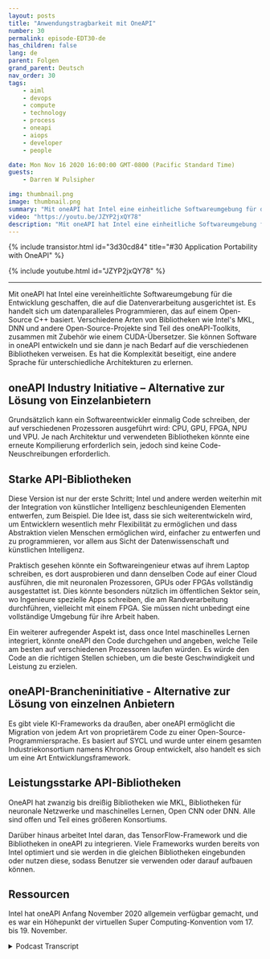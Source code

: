 ```yaml
---
layout: posts
title: "Anwendungstragbarkeit mit OneAPI"
number: 30
permalink: episode-EDT30-de
has_children: false
lang: de
parent: Folgen
grand_parent: Deutsch
nav_order: 30
tags:
    - aiml
    - devops
    - compute
    - technology
    - process
    - oneapi
    - aiops
    - developer
    - people

date: Mon Nov 16 2020 16:00:00 GMT-0800 (Pacific Standard Time)
guests:
    - Darren W Pulsipher

img: thumbnail.png
image: thumbnail.png
summary: "Mit oneAPI hat Intel eine einheitliche Softwareumgebung für die Entwicklung geschaffen, die auf die Datenverarbeitung ausgerichtet ist. Gretchen Stewart, Chief Data Scientist im öffentlichen Sektor bei Intel, spricht mit Darren Pulsipher, Chief Solution Architect bei Intel, über diese Technologie, die es überflüssig macht, für unterschiedliche Architekturen verschiedene Programmiersprachen zu verwenden."
video: "https://youtu.be/JZYP2jxQY78"
description: "Mit oneAPI hat Intel eine einheitliche Softwareumgebung für die Entwicklung geschaffen, die auf die Datenverarbeitung ausgerichtet ist. Gretchen Stewart, Chief Data Scientist im öffentlichen Sektor bei Intel, spricht mit Darren Pulsipher, Chief Solution Architect bei Intel, über diese Technologie, die es überflüssig macht, für unterschiedliche Architekturen verschiedene Programmiersprachen zu verwenden."
---
```


<div>
{% include transistor.html id="3d30cd84" title="#30 Application Portability with OneAPI" %}

{% include youtube.html id="JZYP2jxQY78" %}
</div>

---

Mit oneAPI hat Intel eine vereinheitlichte Softwareumgebung für die Entwicklung geschaffen, die auf die Datenverarbeitung ausgerichtet ist. Es handelt sich um datenparalleles Programmieren, das auf einem Open-Source C++ basiert. Verschiedene Arten von Bibliotheken wie Intel's MKL, DNN und andere Open-Source-Projekte sind Teil des oneAPI-Toolkits, zusammen mit Zubehör wie einem CUDA-Übersetzer. Sie können Software in oneAPI entwickeln und sie dann je nach Bedarf auf die verschiedenen Bibliotheken verweisen. Es hat die Komplexität beseitigt, eine andere Sprache für unterschiedliche Architekturen zu erlernen.

## oneAPI Industry Initiative – Alternative zur Lösung von Einzelanbietern

Grundsätzlich kann ein Softwareentwickler einmalig Code schreiben, der auf verschiedenen Prozessoren ausgeführt wird: CPU, GPU, FPGA, NPU und VPU. Je nach Architektur und verwendeten Bibliotheken könnte eine erneute Kompilierung erforderlich sein, jedoch sind keine Code-Neuschreibungen erforderlich.

## Starke API-Bibliotheken

Diese Version ist nur der erste Schritt; Intel und andere werden weiterhin mit der Integration von künstlicher Intelligenz beschleunigenden Elementen entwerfen, zum Beispiel. Die Idee ist, dass sie sich weiterentwickeln wird, um Entwicklern wesentlich mehr Flexibilität zu ermöglichen und dass Abstraktion vielen Menschen ermöglichen wird, einfacher zu entwerfen und zu programmieren, vor allem aus Sicht der Datenwissenschaft und künstlichen Intelligenz.

Praktisch gesehen könnte ein Softwareingenieur etwas auf ihrem Laptop schreiben, es dort ausprobieren und dann denselben Code auf einer Cloud ausführen, die mit neuronalen Prozessoren, GPUs oder FPGAs vollständig ausgestattet ist. Dies könnte besonders nützlich im öffentlichen Sektor sein, wo Ingenieure spezielle Apps schreiben, die am Randverarbeitung durchführen, vielleicht mit einem FPGA. Sie müssen nicht unbedingt eine vollständige Umgebung für ihre Arbeit haben.

Ein weiterer aufregender Aspekt ist, dass once Intel maschinelles Lernen integriert, könnte oneAPI den Code durchgehen und angeben, welche Teile am besten auf verschiedenen Prozessoren laufen würden. Es würde den Code an die richtigen Stellen schieben, um die beste Geschwindigkeit und Leistung zu erzielen.

## oneAPI-Brancheninitiative - Alternative zur Lösung von einzelnen Anbietern

Es gibt viele KI-Frameworks da draußen, aber oneAPI ermöglicht die Migration von jedem Art von proprietärem Code zu einer Open-Source-Programmiersprache. Es basiert auf SYCL und wurde unter einem gesamten Industriekonsortium namens Khronos Group entwickelt, also handelt es sich um eine Art Entwicklungsframework.

## Leistungsstarke API-Bibliotheken

OneAPI hat zwanzig bis dreißig Bibliotheken wie MKL, Bibliotheken für neuronale Netzwerke und maschinelles Lernen, Open CNN oder DNN. Alle sind offen und Teil eines größeren Konsortiums.

Darüber hinaus arbeitet Intel daran, das TensorFlow-Framework und die Bibliotheken in oneAPI zu integrieren. Viele Frameworks wurden bereits von Intel optimiert und sie werden in die gleichen Bibliotheken eingebunden oder nutzen diese, sodass Benutzer sie verwenden oder darauf aufbauen können.

## Ressourcen

Intel hat oneAPI Anfang November 2020 allgemein verfügbar gemacht, und es war ein Höhepunkt der virtuellen Super Computing-Konvention vom 17. bis 19. November.



<details>
<summary> Podcast Transcript </summary>

<p></p>

</details>

